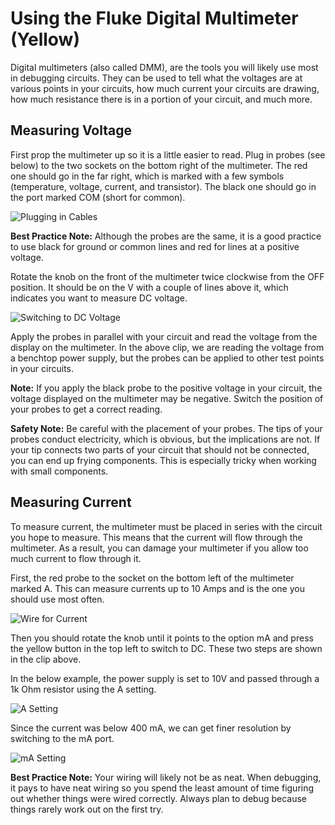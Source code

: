 # Using the Fluke Digital Multimeter (Yellow)
Digital multimeters (also called DMM), are the tools you will likely use most in debugging circuits. They can be used to tell what the voltages are at various points in your circuits, how much current your circuits are drawing, how much resistance there is in a portion of your circuit, and much more.

## Measuring Voltage
First prop the multimeter up so it is a little easier to read. Plug in probes (see below) to the two sockets on the bottom right of the multimeter. The red one should go in the far right, which is marked with a few symbols (temperature, voltage, current, and transistor). The black one should go in the port marked COM (short for common).

![Plugging in Cables](/assets/DMMVoltWiring.gif)

**Best Practice Note:** Although the probes are the same, it is a good practice to use black for ground or common lines and red for lines at a positive voltage.

Rotate the knob on the front of the multimeter twice clockwise from the OFF position. It should be on the V with a couple of lines above it, which indicates you want to measure DC voltage.

![Switching to DC Voltage](/assets/DMMVolt.gif)

Apply the probes in parallel with your circuit and read the voltage from the display on the multimeter. In the above clip, we are reading the voltage from a benchtop power supply, but the probes can be applied to other test points in your circuits.

**Note:** If you apply the black probe to the positive voltage in your circuit, the voltage displayed on the multimeter may be negative. Switch the position of your probes to get a correct reading.

**Safety Note:** Be careful with the placement of your probes. The tips of your probes conduct electricity, which is obvious, but the implications are not. If your tip connects two parts of your circuit that should not be connected, you can end up frying components. This is especially tricky when working with small components.

## Measuring Current
To measure current, the multimeter must be placed in series with the circuit you hope to measure. This means that the current will flow through the multimeter. As a result, you can damage your multimeter if you allow too much current to flow through it.

First, the red probe to the socket on the bottom left of the multimeter marked A. This can measure currents up to 10 Amps and is the one you should use most often.

![Wire for Current](/assets/DMMCurrent.gif)

Then you should rotate the knob until it points to the option mA and press the yellow button in the top left to switch to DC. These two steps are shown in the clip above.

In the below example, the power supply is set to 10V and passed through a 1k Ohm resistor using the A setting.

![A Setting](/assets/DMMCurrentExA.gif)

Since the current was below 400 mA, we can get finer resolution by switching to the mA port.

![mA Setting](/assets/DMMCurrentExmA.gif)

**Best Practice Note:** Your wiring will likely not be as neat. When debugging, it pays to have neat wiring so you spend the least amount of time figuring out whether things were wired correctly. Always plan to debug because things rarely work out on the first try.
